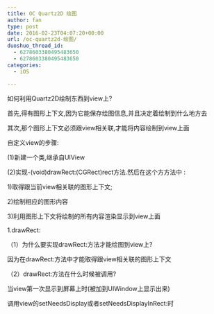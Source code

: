 ```yaml
---
title: OC Quartz2D 绘图
author: fan
type: post
date: 2016-02-23T04:07:20+00:00
url: /oc-quartz2d-绘图/
duoshuo_thread_id:
  - 6278603380495483650
  - 6278603380495483650
categories:
  - iOS

---
```

如何利用Quartz2D绘制东西到view上?
  
首先,得有图形上下文,因为它能保存绘图信息,并且决定着绘制到什么地方去
  
其次,那个图形上下⽂必须跟view相关联,才能将内容绘制到view上面
  
⾃定义view的步骤:
  
(1)新建⼀个类,继承自UIView
  
(2)实现-(void)drawRect:(CGRect)rect⽅法.然后在这个⽅方法中 :
  
1)取得跟当前view相关联的图形上下文;
  
2)绘制相应的图形内容
  
3)利用图形上下文将绘制的所有内容渲染显示到view上面
  
1.drawRect:
  
（1）为什么要实现drawRect:⽅法才能绘图到view上?
  
因为在drawRect:⽅法中才能取得跟view相关联的图形上下文
  
（2）drawRect:⽅法在什么时候被调用?
  
当view第一次显示到屏幕上时(被加到UIWindow上显示出来)
  
调用view的setNeedsDisplay或者setNeedsDisplayInRect:时